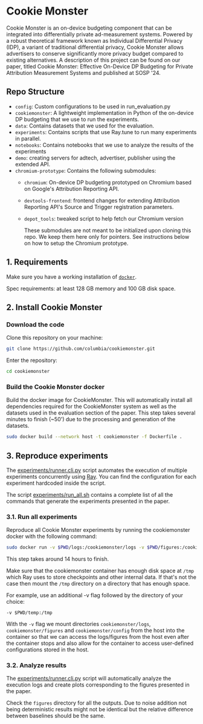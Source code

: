 # Cookie Monster

Cookie Monster is an on-device budgeting component that can be integrated into differentially private ad-measurement systems.
Powered by a robust theoretical framework known as Individual Differential Privacy (IDP), a variant of traditional differential privacy, Cookie Monster allows advertisers to conserve significantly more privacy budget compared to existing alternatives.
A description of this project can be found on our paper, titled Cookie Monster: Effective On-Device DP Budgeting for Private Attribution Measurement Systems and published at SOSP '24.

## Repo Structure

- `config`: Custom configurations to be used in run_evaluation.py
- `cookiemonster`: A lightweight implementation in Python of the on-device DP budgeting that we use to run the experiments.
- `data`: Contains datasets that we used for the evaluation.
- `experiments`: Contains scripts that use Ray.tune to run many experiments in parallel.
- `notebooks`: Contains notebooks that we use to analyze the results of the experiments
- `demo`: creating servers for adtech, advertiser, publisher using the extended API.
- `chromium-prototype`: Contains the following submodules:
  - `chromium`: On-device DP budgeting prototyped on Chromium based on Google's Attribution Reporting API.
  - `devtools-frontend`: frontend changes for extending Attribution Reporting API's Source and Trigger registration parameters.
  - `depot_tools`: tweaked script to help fetch our Chromium version

    These submodules are not meant to be initialized upon cloning this repo. We keep them here only for pointers. See instructions below on how to setup the Chromium prototype.


## 1. Requirements

Make sure you have a working installation of [`docker`](https://docs.docker.com/get-docker/).

Spec requirements: at least 128 GB memory and 100 GB disk space.


## 2. Install Cookie Monster
### Download the code

Clone this repository on your machine:
```bash
git clone https://github.com/columbia/cookiemonster.git
```

Enter the repository:
```bash
cd cookiemonster
```

### Build the Cookie Monster docker

Build the docker image for CookieMonster. This will automatically install all dependencies required for the CookieMonster system as well as the datasets used in the evaluation section of the paper. This step takes several minutes to finish (~50') due to the processing and generation of the datasets.
``` bash 
sudo docker build --network host -t cookiemonster -f Dockerfile .
```

## 3. Reproduce experiments

The [experiments/runner.cli.py](https://github.com/columbia/cookiemonster/blob/artifact-sosp/experiments/runner.cli.py) script automates the execution of multiple experiments concurrently using [Ray](https://www.ray.io/). You can find the configuration for each experiment hardcoded inside the script.

The script [experiments/run_all.sh](https://github.com/columbia/cookiemonster/blob/artifact-sosp/experiments/run_all.sh) contains a complete list of all the commands that generate the experiments presented in the paper.

### 3.1. Run all experiments

Reproduce all Cookie Monster experiments by running the cookiemonster docker with the following command:

``` bash
sudo docker run -v $PWD/logs:/cookiemonster/logs -v $PWD/figures:/cookiemonster/figures -v $PWD/cookiemonster/config:/cookiemonster/cookiemonster/config -v $PWD/temp:/tmp --network=host --name cookiemonster --shm-size=204.89gb --rm cookiemonster experiments/run_all.sh
```

This step takes around 14 hours to finish.

Make sure that the cookiemonster container has enough disk space at `/tmp` which Ray uses to store checkpoints and other internal data. If that's not the case then mount the `/tmp` directory on a directory that has enough space.

For example, use an additional -v flag followed by the directory of your choice:

`-v $PWD/temp:/tmp`

With the `-v` flag we mount directories `cookiemonster/logs`, `cookiemonster/figures` and `cookiemonster/config` from the host into the container so that we can access the logs/figures from the host even after the container stops and also allow for the container to access user-defined configurations stored in the host.

### 3.2. Analyze results

The [experiments/runner.cli.py](https://github.com/columbia/cookiemonster/blob/artifact-sosp/experiments/runner.cli.py) script will automatically analyze the execution logs and create plots corresponding to the figures presented in the paper.

Check the `figures` directory for all the outputs.
Due to noise addition not being deterministic results might not be identical but the relative difference between baselines should be the same. 
